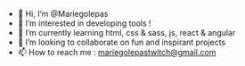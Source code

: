 - 👋 Hi, I’m @Mariegolepas
- 👀 I’m interested in developing tools !
- 🌱 I’m currently learning html, css & sass, js, react & angular
- 💞️ I’m looking to collaborate on fun and inspirant projects
- 📫 How to reach me : mariegolepastwitch@gmail.com
